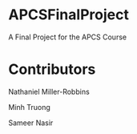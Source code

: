 # APCSFinalProject
A Final Project for the APCS Course





# Contributors


Nathaniel Miller-Robbins 

Minh Truong 

Sameer Nasir 


